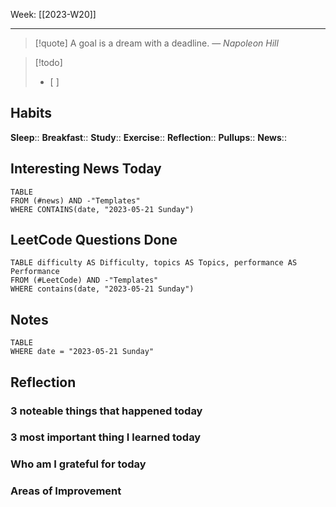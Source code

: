 Week: [[2023-W20]]
- - -
>[!quote]
> A goal is a dream with a deadline.
> — <cite>Napoleon Hill</cite>

>[!todo]
>- [ ] 

## Habits

**Sleep**::
**Breakfast**::
**Study**:: 
**Exercise**:: 
**Reflection**:: 
**Pullups**::
**News**::

## Interesting News Today

```dataview
TABLE 
FROM (#news) AND -"Templates"
WHERE CONTAINS(date, "2023-05-21 Sunday") 
```

## LeetCode Questions Done

```dataview
TABLE difficulty AS Difficulty, topics AS Topics, performance AS Performance
FROM (#LeetCode) AND -"Templates"
WHERE contains(date, "2023-05-21 Sunday") 
```

## Notes

```dataview
TABLE
WHERE date = "2023-05-21 Sunday"
```

## Reflection

### 3 noteable things that happened today

### 3 most important thing I learned today

### Who am I grateful for today

### Areas of Improvement